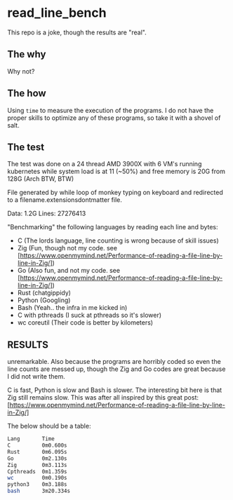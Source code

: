 # read_line_bench

This repo is a joke, though the results are "real".

## The why

Why not?

## The how

Using `time` to measure the execution of the programs.
I do not have the proper skills to optimize any of these programs, so take it with a shovel of salt.

## The test

The test was done on a 24 thread AMD 3900X with 6 VM's running kubernetes while system load is at 11 (~50%) and free memory is 20G from 128G (Arch BTW, BTW)

File generated by while loop of monkey typing on keyboard and redirected to a filename.extensionsdontmatter file.

Data: 1.2G
Lines: 27276413

"Benchmarking" the following languages by reading each line and bytes:
 - C (The lords language, line counting is wrong because of skill issues)
 - Zig (Fun, though not my code. see [https://www.openmymind.net/Performance-of-reading-a-file-line-by-line-in-Zig/])
 - Go (Also fun, and not my code. see [https://www.openmymind.net/Performance-of-reading-a-file-line-by-line-in-Zig/])
 - Rust (chatgippidy)
 - Python (Googling)
 - Bash (Yeah.. the infra in me kicked in)
 - C with pthreads (I suck at pthreads so it's slower)
 - wc coreutil (Their code is better by kilometers)


## RESULTS

unremarkable.
Also because the programs are horribly coded so even the line counts are messed up, though the Zig and Go codes are great because I did not write them.

C is fast, Python is slow and Bash is slower.
The interesting bit here is that Zig still remains slow. This was after all inspired by this great post: [https://www.openmymind.net/Performance-of-reading-a-file-line-by-line-in-Zig/]



The below should be a table:
```bash
Lang       Time
C          0m0.600s
Rust       0m6.095s
Go         0m2.130s
Zig        0m3.113s
Cpthreads  0m1.359s
wc         0m0.190s
python3    0m3.188s
bash       3m20.334s
```

